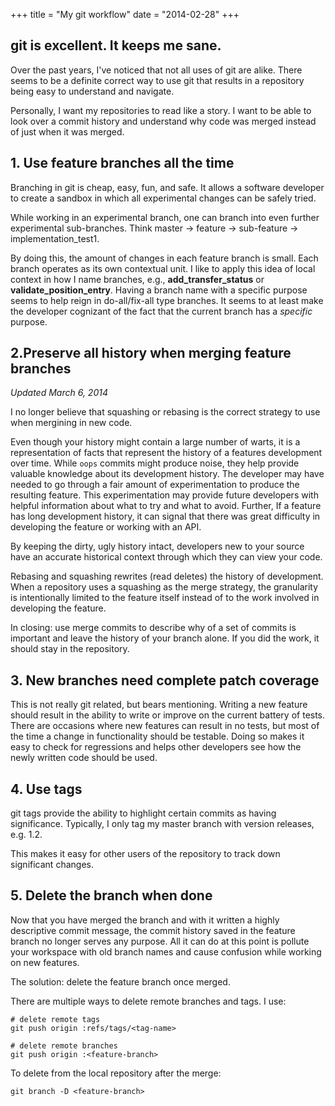 +++
title = "My git workflow"
date = "2014-02-28"
+++

## git is excellent. It keeps me sane.

Over the past years, I've noticed that not all uses of git are
alike. There seems to be a definite correct way to use git that results
in a repository being easy to understand and navigate.

Personally, I want my repositories to read like a story. I want to be
able to look over a commit history and understand why code was merged
instead of just when it was merged.

## 1. Use feature branches all the time

Branching in git is cheap, easy, fun, and safe. It allows a software
developer to create a sandbox in which all experimental changes can be
safely tried.

While working in an experimental branch, one can branch into even
further experimental sub-branches. Think master -\> feature -\>
sub-feature -\> implementation\_test1.

By doing this, the amount of changes in each feature branch is
small. Each branch operates as its own contextual unit. I
like to apply this idea of local context in how I name branches, e.g.,
**add\_transfer\_status** or **validate\_position\_entry**. Having a
branch name with a specific purpose seems to help reign in
do-all/fix-all type branches. It seems to at least make the developer
cognizant of the fact that the current branch has a *specific* purpose.

## 2.Preserve all history when merging feature branches

*Updated March 6, 2014*

I no longer believe that squashing or rebasing is the correct
strategy to use when mergining in new code.

Even though your history might contain a large number
of warts, it is a representation of facts that represent the history of a
features development over time. While `oops` commits might produce noise,
they help provide valuable knowledge about its development history. The
developer may have needed to go through a fair amount of experimentation to
produce the resulting feature. This experimentation may provide future
developers with helpful information about what to try and what to avoid.
Further, If a feature has long development history, it can
signal that there was great difficulty in developing the feature or working
with an API.

By keeping the dirty, ugly history intact, developers new to your source
have an accurate historical context through which they can view
your code.

Rebasing and squashing rewrites (read deletes) the history of development.
When a repository uses a squashing as the merge strategy, the granularity
is intentionally limited to the feature itself instead of to the work involved
in developing the feature.

In closing: use merge commits to describe why of a set of commits is important
and leave the history of your branch alone. If you did the work, it
should stay in the repository.

## 3. New branches need complete patch coverage

This is not really git related, but bears mentioning. Writing a new
feature should result in the ability to write or improve on the current
battery of tests. There are occasions where new features can result in
no tests, but most of the time a change in functionality should be
testable. Doing so makes it easy to check for regressions and
helps other developers see how the newly written code should be used.

## 4. Use tags

git tags provide the ability to highlight certain commits as having
significance. Typically, I only tag my master branch with version
releases, e.g. 1.2.

This makes it easy for other users of the repository to track down
significant changes.

## 5. Delete the branch when done

Now that you have merged the branch and with it written a
highly descriptive commit message, the commit history saved in the
feature branch no longer serves any purpose. All it can do at this point
is pollute your workspace with old branch names and cause confusion
while working on new features.

The solution: delete the feature branch once merged.

There are multiple ways to delete remote branches and tags. I use:

```console
# delete remote tags
git push origin :refs/tags/<tag-name>

# delete remote branches
git push origin :<feature-branch>
```

To delete from the local repository after the merge:

```console
git branch -D <feature-branch>
```
